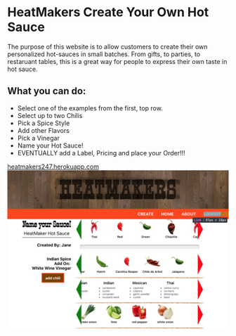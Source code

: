 # HeatMakers Create Your Own Hot Sauce
<p>The purpose of this website is to allow customers to create their own personalized hot-sauces in small batches.  From gifts, to parties, to restaruant tables, this is a great way for people to express their own taste in hot sauce.</p>

## What you can do:
* Select one of the examples from the first, top row.
* Select up to two Chilis
* Pick a Spice Style
* Add other Flavors
* Pick a Vinegar
* Name your Hot Sauce!
* EVENTUALLY add a Label, Pricing and place your Order!!!

<a href="https://heatmakers247.herokuapp.com" target="_blank">heatmakers247.herokuapp.com</a>
<img style="width: 100vw;" src="./screen-shot.png"/>